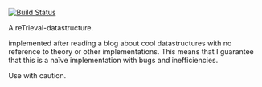 [![Build Status](https://travis-ci.org/hholmste/instantrie.svg?branch=master)](https://travis-ci.org/hholmste/instantrie)

A reTrieval-datastructure.

implemented after reading a blog about cool datastructures with no reference to theory or other implementations. This means that I guarantee that this is a naïve implementation with bugs and inefficiencies.

Use with caution.
